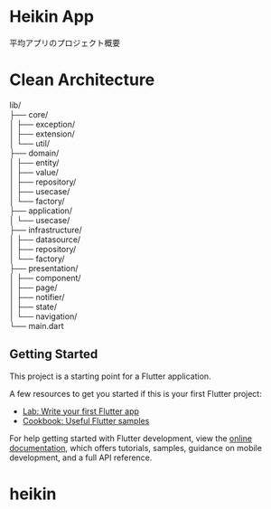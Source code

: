 # Heikin App

平均アプリのプロジェクト概要

# Clean Architecture

lib/  
  ├── core/  
  │   ├── exception/  
  │   ├── extension/  
  │   └── util/  
  ├── domain/  
  │   ├── entity/  
  │   ├── value/  
  │   ├── repository/  
  │   ├── usecase/  
  │   └── factory/  
  ├── application/  
  │   └── usecase/  
  ├── infrastructure/  
  │   ├── datasource/  
  │   ├── repository/  
  │   └── factory/  
  ├── presentation/  
  │   ├── component/  
  │   ├── page/  
  │   ├── notifier/  
  │   ├── state/  
  │   └── navigation/  
  └── main.dart  

## Getting Started

This project is a starting point for a Flutter application.

A few resources to get you started if this is your first Flutter project:

- [Lab: Write your first Flutter app](https://docs.flutter.dev/get-started/codelab)
- [Cookbook: Useful Flutter samples](https://docs.flutter.dev/cookbook)

For help getting started with Flutter development, view the
[online documentation](https://docs.flutter.dev/), which offers tutorials,
samples, guidance on mobile development, and a full API reference.
# heikin
